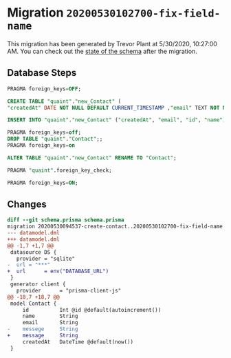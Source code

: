# Migration `20200530102700-fix-field-name`

This migration has been generated by Trevor Plant at 5/30/2020, 10:27:00 AM.
You can check out the [state of the schema](./schema.prisma) after the migration.

## Database Steps

```sql
PRAGMA foreign_keys=OFF;

CREATE TABLE "quaint"."new_Contact" (
"createdAt" DATE NOT NULL DEFAULT CURRENT_TIMESTAMP ,"email" TEXT NOT NULL  ,"id" INTEGER NOT NULL  PRIMARY KEY AUTOINCREMENT,"message" TEXT NOT NULL  ,"name" TEXT NOT NULL  )

INSERT INTO "quaint"."new_Contact" ("createdAt", "email", "id", "name") SELECT "createdAt", "email", "id", "name" FROM "quaint"."Contact"

PRAGMA foreign_keys=off;
DROP TABLE "quaint"."Contact";;
PRAGMA foreign_keys=on

ALTER TABLE "quaint"."new_Contact" RENAME TO "Contact";

PRAGMA "quaint".foreign_key_check;

PRAGMA foreign_keys=ON;
```

## Changes

```diff
diff --git schema.prisma schema.prisma
migration 20200530094537-create-contact..20200530102700-fix-field-name
--- datamodel.dml
+++ datamodel.dml
@@ -1,7 +1,7 @@
 datasource DS {
   provider = "sqlite"
-  url = "***"
+  url      = env("DATABASE_URL")
 }
 generator client {
   provider      = "prisma-client-js"
@@ -18,7 +18,7 @@
 model Contact {
     id          Int @id @default(autoincrement())
     name        String
     email       String
-    messege     String
+    message     String
     createdAt   DateTime @default(now())
 }
```


